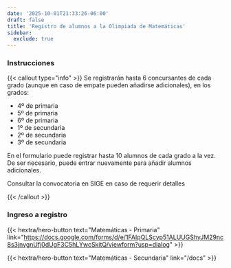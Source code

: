 ```yaml
---
date: '2025-10-01T21:33:26-06:00'
draft: false
title: 'Registro de alumnos a la Olimpiada de Matemáticas'
sidebar: 
  exclude: true
---
```


### Instrucciones

{{< callout type="info" >}}
Se registrarán hasta 6 concursantes de cada grado (aunque en caso de empate pueden añadirse adicionales), en los grados:

* 4º de primaria
* 5º de primaria
* 6º de primaria
* 1º de secundaria
* 2º de secundaria
* 3º de secundaria

En el formulario puede registrar hasta 10 alumnos de cada grado a la vez. De ser necesario, puede entrar nuevamente para añadir alumnos adicionales.

Consultar la convocatoria en SIGE en caso de requerir detalles

{{< /callout >}}

### Ingreso a registro

{{< hextra/hero-button text="Matemáticas - Primaria" link="https://docs.google.com/forms/d/e/1FAIpQLScyp51ALUUGShyJM29nc8s3jnvgnUfj0dUgF3C5hLYwcSkitQ/viewform?usp=dialog" >}}


{{< hextra/hero-button text="Matemáticas - Secundaria" link="/docs" >}}
